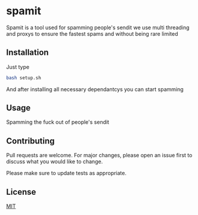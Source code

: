 # spamit

Spamit is a tool used for spamming people's sendit we use multi threading and proxys to ensure the fastest spams and without being rare limited 

## Installation

Just type 

```bash
bash setup.sh
```
And after installing all necessary dependantcys you can start spamming 

## Usage

Spamming the fuck out of people's sendit

## Contributing

Pull requests are welcome. For major changes, please open an issue first
to discuss what you would like to change.

Please make sure to update tests as appropriate.

## License

[MIT](https://choosealicense.com/licenses/mit/)
